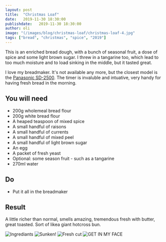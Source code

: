 ```yaml
---
layout: post
title:  "Christmas Loaf"
date:   2019-11-30 18:30:00
publishdate:   2019-11-30 18:30:00
author: oli
image: "(/images/blog/christmas-loaf/christmas-loaf-4.jpg"
tags: ["bread", "christmas", "spice", "2019"]
---
```


This is an enriched bread dough, with a bunch of seasonal fruit, a dose of spice and some light brown sugar.  I threw in a tangarine too, which lead to too much moisture and to load sinking in the middle, but it tasted great.

I love my breadmaker.  It's not available any more, but the closest model is the [Panasonic SD-2500](https://amzn.to/35OhuW).  The timer is invaluble and intuative, very handy for having fresh bread in the morning.

## You will need

* 200g wholemeal bread flour
* 200g white bread flour
* A heaped teaspoon of mixed spice
* A small handful of raisons
* A small handful of currents
* A small handful of mixed peel
* A small handful of light brown sugar
* An egg
* A packet of fresh yeast
* Optional: some season fruit - such as a tangarine
* 270ml water


## Do

* Put it all in the breadmaker

## Result

A little richer than normal, smells amazing, tremendous fresh with butter, great toasted.  Sort of likea giant hotcross bun.


![Ingrediants](/images/blog/christmas-loaf/christmas-loaf-1.jpg)
![Sunken!](/images/blog/christmas-loaf/christmas-loaf-2.jpg)
![Fresh cut](/images/blog/christmas-loaf/christmas-loaf-3.jpg)
![GET IN MY FACE](/images/blog/christmas-loaf/christmas-loaf-4.jpg)
